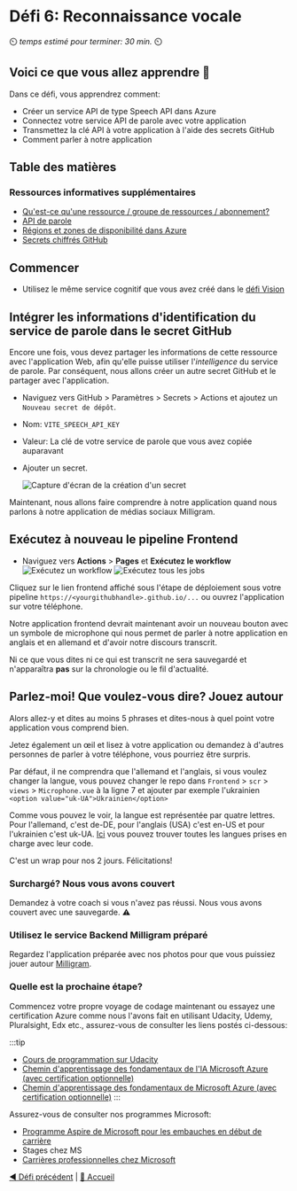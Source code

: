# Défi 6: Reconnaissance vocale

⏲️ _temps estimé pour terminer: 30 min._ ⏲️

## Voici ce que vous allez apprendre 🎯

Dans ce défi, vous apprendrez comment:

- Créer un service API de type Speech API dans Azure
- Connectez votre service API de parole avec votre application
- Transmettez la clé API à votre application à l'aide des secrets GitHub
- Comment parler à notre application

## Table des matières

### Ressources informatives supplémentaires

- [Qu'est-ce qu'une ressource / groupe de ressources / abonnement?](https://docs.microsoft.com/azure/cloud-adoption-framework/govern/resource-consistency/resource-access-management)
- [API de parole](https://azure.microsoft.com/services/cognitive-services/speech-services/#overview)
- [Régions et zones de disponibilité dans Azure](https://docs.microsoft.com/azure/availability-zones/az-overview)
- [Secrets chiffrés GitHub](https://docs.GitHub.com/en/actions/reference/encrypted-secrets)

## Commencer

- Utilisez le même service cognitif que vous avez créé dans le [défi Vision](../Vision/README_FR.md)

## Intégrer les informations d'identification du service de parole dans le secret GitHub

Encore une fois, vous devez partager les informations de cette ressource avec l'application Web, afin qu'elle puisse utiliser l'_intelligence_ du service de parole. Par conséquent, nous allons créer un autre secret GitHub et le partager avec l'application.

- Naviguez vers GitHub > Paramètres > Secrets > Actions et ajoutez un `Nouveau secret de dépôt`.
- Nom: `VITE_SPEECH_API_KEY`
- Valeur: La clé de votre service de parole que vous avez copiée auparavant
- Ajouter un secret.

  ![Capture d'écran de la création d'un secret](./images/light/vue-app-speech-api-key-secret.png)

Maintenant, nous allons faire comprendre à notre application quand nous parlons à notre application de médias sociaux Milligram.

## Exécutez à nouveau le pipeline Frontend

- Naviguez vers **Actions** > **Pages** et **Exécutez le workflow**
  ![Exécutez un workflow](./images/light/runworkflow.png)
  ![Exécutez tous les jobs](./images/light/rerunalljobs.png)

Cliquez sur le lien frontend affiché sous l'étape de déploiement sous votre pipeline `https://<yourgithubhandle>.github.io/...` ou ouvrez l'application sur votre téléphone.

Notre application frontend devrait maintenant avoir un nouveau bouton avec un symbole de microphone qui nous permet de parler à notre application en anglais et en allemand et d'avoir notre discours transcrit.

Ni ce que vous dites ni ce qui est transcrit ne sera sauvegardé et n'apparaîtra **pas** sur la chronologie ou le fil d'actualité.

## Parlez-moi! Que voulez-vous dire? Jouez autour

Alors allez-y et dites au moins 5 phrases et dites-nous à quel point votre application vous comprend bien.

Jetez également un œil et lisez à votre application ou demandez à d'autres personnes de parler à votre téléphone, vous pourriez être surpris.

Par défaut, il ne comprendra que l'allemand et l'anglais, si vous voulez changer la langue, vous pouvez changer le repo dans `Frontend` > `scr` > `views` > `Microphone.vue` à la ligne 7 et ajouter par exemple l'ukrainien
`<option value="uk-UA">Ukrainien</option>`

Comme vous pouvez le voir, la langue est représentée par quatre lettres. Pour l'allemand, c'est de-DE, pour l'anglais (USA) c'est en-US et pour l'ukrainien c'est uk-UA. [Ici](https://docs.microsoft.com/en-us/azure/cognitive-services/speech-service/language-support) vous pouvez trouver toutes les langues prises en charge avec leur code.

C'est un wrap pour nos 2 jours. Félicitations!

### Surchargé? Nous vous avons couvert

Demandez à votre coach si vous n'avez pas réussi. Nous vous avons couvert avec une sauvegarde. ⚠️

### Utilisez le service Backend Milligram préparé

Regardez l'application préparée avec nos photos pour que vous puissiez jouer autour [Milligram](https://codeunicornmartha.GitHub.io/FemaleAIappInnovationEcosystem/#/?stack-key=a78e2b9a).

### Quelle est la prochaine étape?

Commencez votre propre voyage de codage maintenant ou essayez une certification Azure comme nous l'avons fait en utilisant Udacity, Udemy, Pluralsight, Edx etc., assurez-vous de consulter les liens postés ci-dessous:

  :::tip
  - [Cours de programmation sur Udacity](https://www.udacity.com/course/intro-to-programming-nanodegree--nd000)
  - [Chemin d'apprentissage des fondamentaux de l'IA Microsoft Azure (avec certification optionnelle)](https://learn.microsoft.com/en-us/training/paths/get-started-with-artificial-intelligence-on-azure/)
  - [Chemin d'apprentissage des fondamentaux de Microsoft Azure (avec certification optionnelle)](https://learn.microsoft.com/en-gb/certifications/exams/az-900)
  :::

Assurez-vous de consulter nos programmes Microsoft:

- [Programme Aspire de Microsoft pour les embauches en début de carrière](https://www.microsoft.com/en-ie/earlycareers/aspire-program)
- Stages chez MS
- [Carrières professionnelles chez Microsoft](https://careers.microsoft.com/)

[◀ Défi précédent](../Vision/README_FR.md) | [🔼 Accueil](../../../README_FR.md)
